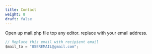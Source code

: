 ```yaml
---
title: Contact
weight: 8
draft: false
---
```

Open up mail.php file top any editor. replace with your email address.

```js
// Replace this email with recipient email
$mail_to = "USEREMAIL@gmail.com";
```